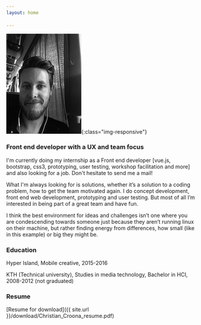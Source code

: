 ```yaml
---
layout: home

---
```


![patch](/images/profilepic.png){:class="img-responsive"}

### Front end developer with a UX and team focus

I'm currently doing my internship as a Front end developer [vue.js, bootstrap, css3, prototyping, user testing, workshop facilitation and more] and also looking for a job. Don't hesitate to send me a mail!

What I'm always looking for is solutions, whether it’s a solution to a coding problem, how to get the team motivated again. I do concept development, front end web development, prototyping and user testing. But most of all I’m interested in being part of a great team and have fun.

I think the best environment for ideas and challenges isn’t one where you are condescending towards someone just because they aren’t running linux on their machine, but rather finding energy from differences, how small (like in this example) or big they might be.


### Education


Hyper Island, Mobile creative, 2015-2016

KTH (Technical university), Studies in media technology, Bachelor in HCI, 2008-2012 (not graduated)

### Resume

[Resume for download]({{ site.url }}/download/Christian_Croona_resume.pdf)

